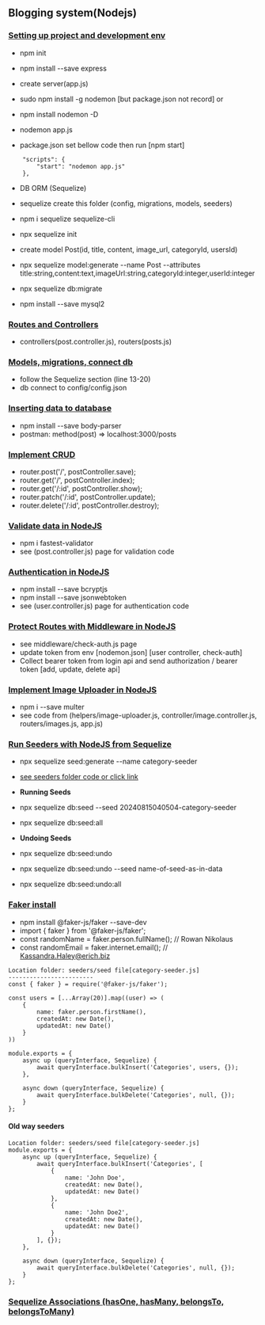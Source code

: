 ## Blogging system(Nodejs)
### [Setting up project and development env](https://www.youtube.com/watch?v=38L3E-Zrswo&list=PLG3j59vX4yLHA-wCw7KDP-i0r10ZrckqG&index=2&ab_channel=coderawesome)

- npm init
- npm install --save express

- create server(app.js)

- sudo npm install -g nodemon [but package.json not record] or
- npm install nodemon -D
- nodemon app.js
- package.json set bellow code then run [npm start]

```
    "scripts": {
        "start": "nodemon app.js"
    },
```

- DB ORM (Sequelize)
- sequelize create this folder (config, migrations, models, seeders)
- npm i sequelize sequelize-cli
- npx sequelize init

- create model Post(id, title, content, image_url, categoryId, usersId)
- npx sequelize model:generate --name Post --attributes title:string,content:text,imageUrl:string,categoryId:integer,userId:integer
- npx sequelize db:migrate

- npm install --save mysql2

### [Routes and Controllers](https://www.youtube.com/watch?v=pRV6pe2bnbQ&list=PLG3j59vX4yLHA-wCw7KDP-i0r10ZrckqG&index=3&ab_channel=coderawesome)

- controllers(post.controller.js), routers(posts.js)

### [Models, migrations, connect db](https://www.youtube.com/watch?v=F1RwUI3p4bI&list=PLG3j59vX4yLHA-wCw7KDP-i0r10ZrckqG&index=4&ab_channel=coderawesome)

- follow the Sequelize section (line 13-20)
- db connect to config/config.json

### [Inserting data to database](https://www.youtube.com/watch?v=rrwgTT2wVqw&list=PLG3j59vX4yLHA-wCw7KDP-i0r10ZrckqG&index=5&ab_channel=coderawesome)

- npm install --save body-parser
- postman: method(post) => localhost:3000/posts

### [Implement CRUD](https://www.youtube.com/watch?v=fp-ZaIFCqPU&list=PLG3j59vX4yLHA-wCw7KDP-i0r10ZrckqG&index=6&ab_channel=coderawesome)

- router.post('/', postController.save);
- router.get('/', postController.index);
- router.get('/:id', postController.show);
- router.patch('/:id', postController.update);
- router.delete('/:id', postController.destroy);

### [Validate data in NodeJS](https://www.youtube.com/watch?v=XYQuGArOS3s&list=PLG3j59vX4yLHA-wCw7KDP-i0r10ZrckqG&index=7)

- npm i fastest-validator
- see (post.controller.js) page for validation code

### [Authentication in NodeJS](https://www.youtube.com/watch?v=OfC8BrlEdtA&list=PLG3j59vX4yLHA-wCw7KDP-i0r10ZrckqG&index=8)

- npm install --save bcryptjs
- npm install --save jsonwebtoken
- see (user.controller.js) page for authentication code

### [Protect Routes with Middleware in NodeJS](https://www.youtube.com/watch?v=9EyuLacWT0o&list=PLG3j59vX4yLHA-wCw7KDP-i0r10ZrckqG&index=9)

- see middleware/check-auth.js page
- update token from env [nodemon.json] [user controller, check-auth]
- Collect bearer token from login api and send authorization / bearer token [add, update, delete api]

### [Implement Image Uploader in NodeJS](https://www.youtube.com/watch?v=aqgGGfARwYw&list=PLG3j59vX4yLHA-wCw7KDP-i0r10ZrckqG&index=10)

- npm i --save multer
- see code from (helpers/image-uploader.js, controller/image.controller.js, routers/images.js, app.js)

### [Run Seeders with NodeJS from Sequelize](https://www.youtube.com/watch?v=OPqRXKLLM1I&list=PLG3j59vX4yLHA-wCw7KDP-i0r10ZrckqG&index=11)

- npx sequelize seed:generate --name category-seeder
- [see seeders folder code or click link](https://sequelize.org/docs/v6/other-topics/migrations/#creating-the-first-seed)
- **Running Seeds**
- npx sequelize db:seed --seed 20240815040504-category-seeder
- npx sequelize db:seed:all

- **Undoing Seeds**
- npx sequelize db:seed:undo
- npx sequelize db:seed:undo --seed name-of-seed-as-in-data
- npx sequelize db:seed:undo:all

### [Faker install](https://fakerjs.dev/guide/)
- npm install @faker-js/faker --save-dev
- import { faker } from '@faker-js/faker';
- const randomName = faker.person.fullName(); // Rowan Nikolaus
- const randomEmail = faker.internet.email(); // Kassandra.Haley@erich.biz

```
Location folder: seeders/seed file[category-seeder.js]
------------------------
const { faker } = require('@faker-js/faker');

const users = [...Array(20)].map((user) => (
    {
        name: faker.person.firstName(),
        createdAt: new Date(),
        updatedAt: new Date()
    }
))

module.exports = {
    async up (queryInterface, Sequelize) {    
        await queryInterface.bulkInsert('Categories', users, {});
    },

    async down (queryInterface, Sequelize) {
        await queryInterface.bulkDelete('Categories', null, {});
    }
};
```

#### Old way seeders
```
Location folder: seeders/seed file[category-seeder.js]
module.exports = {
    async up (queryInterface, Sequelize) {    
        await queryInterface.bulkInsert('Categories', [
            {
                name: 'John Doe',
                createdAt: new Date(),
                updatedAt: new Date()
            },
            {
                name: 'John Doe2',
                createdAt: new Date(),
                updatedAt: new Date()
            }
        ], {});
    },

    async down (queryInterface, Sequelize) {
        await queryInterface.bulkDelete('Categories', null, {});
    }
};
```

### [Sequelize Associations (hasOne, hasMany, belongsTo, belongsToMany)](https://www.youtube.com/watch?v=sN6Bv1EWI3w&list=PLG3j59vX4yLHA-wCw7KDP-i0r10ZrckqG&index=12)
